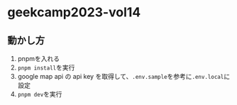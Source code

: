 # geekcamp2023-vol14

## 動かし方
1. pnpmを入れる
2. `pnpm install`を実行
3. google map api の api key を取得して、`.env.sample`を参考に`.env.local`に設定
4. `pnpm dev`を実行
